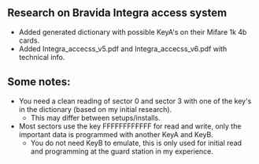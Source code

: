 ## Research on Bravida Integra access system
* Added generated dictionary with possible KeyA's on their Mifare 1k 4b cards.
* Added Integra_accecss_v5.pdf and Integra_accecss_v6.pdf with technical info.

## Some notes:
* You need a clean reading of sector 0 and sector 3 with one of the key's in the dictionary (based on my initial research).
  * This may differ between setups/installs.
* Most sectors use the key FFFFFFFFFFFF for read and write, only the important data is programmed with another KeyA and KeyB.
  * You do not need KeyB to emulate, this is only used for initial read and programming at the guard station in my experience.
